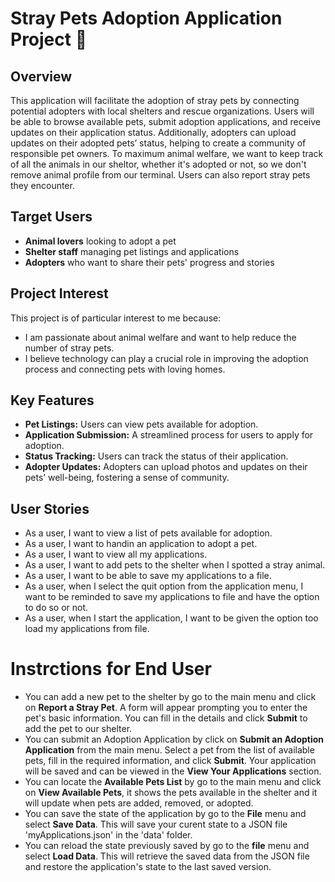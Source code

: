 # Stray Pets Adoption Application Project 🐶

## Overview
This application will facilitate the adoption of stray pets by connecting potential adopters with local shelters and rescue organizations. Users will be able to browse available pets, submit adoption applications, and receive updates on their application status. Additionally, adopters can upload updates on their adopted pets’ status, helping to create a community of responsible pet owners. To maximum animal welfare, we want to keep track of all the animals in our sheltor, whether it's adopted or not, so we don't remove animal profile from our terminal. Users can also report stray pets they encounter.

## Target Users
- **Animal lovers** looking to adopt a pet
- **Shelter staff** managing pet listings and applications
- **Adopters** who want to share their pets' progress and stories

## Project Interest
This project is of particular interest to me because:
- I am passionate about animal welfare and want to help reduce the number of stray pets.
- I believe technology can play a crucial role in improving the adoption process and connecting pets with loving homes.

## Key Features
- **Pet Listings:** Users can view pets available for adoption.
- **Application Submission:** A streamlined process for users to apply for adoption.
- **Status Tracking:** Users can track the status of their application.
- **Adopter Updates:** Adopters can upload photos and updates on their pets’ well-being, fostering a sense of community.

## User Stories
- As a user, I want to view a list of pets available for adoption.
- As a user, I want to handin an application to adopt a pet.
- As a user, I want to view all my applications.
- As a user, I want to add pets to the shelter when I spotted a stray animal.
- As a user, I want to be able to save my applications to a file.
- As a user, when I select the quit option from the application menu, I want to be reminded to save my applications to
  file and have the option to do so or not.
- As a user, when I start the application, I want to be given the option too load my applications from file.

# Instrctions for End User
- You can add a new pet to the shelter by go to the main menu and click on **Report a Stray Pet**. A form will appear prompting you to enter the pet's basic information. You can fill in the details and click **Submit** to add the pet to our shelter.
- You can submit an Adoption Application by click on **Submit an Adoption Application** from the main menu. Select a pet from the list of available pets, fill in the required information, and click **Submit**. Your application will be saved and can be viewed in the **View Your Applications** section.
- You can locate the **Available Pets List** by go to the main menu and click on **View Available Pets**, it shows the pets available in the shelter and it will update when pets are added, removed, or adopted.
- You can save the state of the application by go to the **File** menu and select **Save Data**. This will save your curent state to a JSON file 'myApplications.json' in the 'data' folder.
- You can reload the state previously saved by go to the **file** menu and select **Load Data**. This will retrieve the saved data from the JSON file and restore the application's state to the last saved version.

